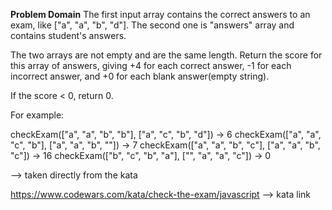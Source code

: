**Problem Domain**
The first input array contains the correct answers to an exam, like ["a", "a", "b", "d"]. The second one is "answers" array and contains student's answers.

The two arrays are not empty and are the same length. Return the score for this array of answers, giving +4 for each correct answer, -1 for each incorrect answer, and +0 for each blank answer(empty string).

If the score < 0, return 0.

For example:

checkExam(["a", "a", "b", "b"], ["a", "c", "b", "d"]) → 6
checkExam(["a", "a", "c", "b"], ["a", "a", "b",  ""]) → 7
checkExam(["a", "a", "b", "c"], ["a", "a", "b", "c"]) → 16
checkExam(["b", "c", "b", "a"], ["",  "a", "a", "c"]) → 0

  --> taken directly from the kata 

https://www.codewars.com/kata/check-the-exam/javascript
 --> kata link

